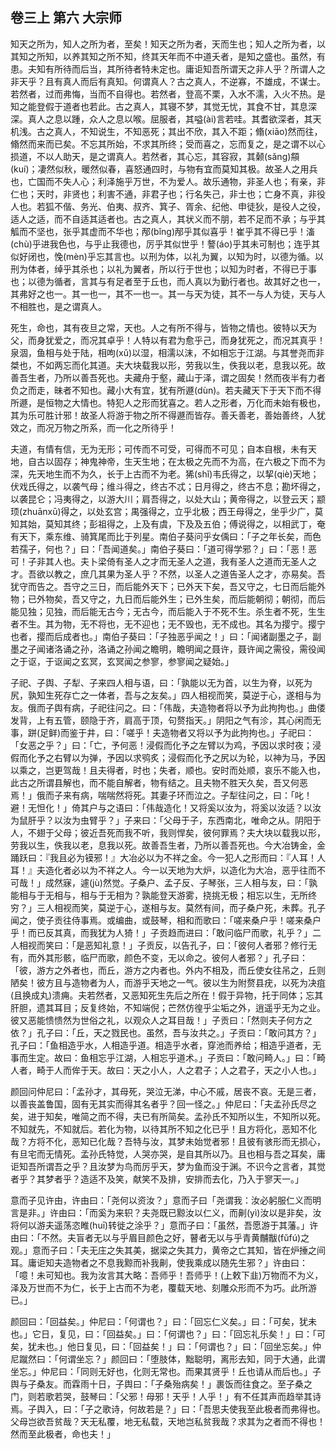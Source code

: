 ## 卷三上 第六 大宗师

知天之所为，知人之所为者，至矣！知天之所为者，天而生也；知人之所为者，以其知之所知，以养其知之所不知，终其天年而不中道夭者，是知之盛也。虽然，有患。夫知有所待而后当，其所待者特未定也。庸讵知吾所谓天之非人乎？所谓人之非天乎？且有真人而后有真知。何谓真人？古之真人，不逆寡，不雄成，不谋士。若然者，过而弗悔，当而不自得也。若然者，登高不栗，入水不濡，入火不热。是知之能登假于道者也若此。古之真人，其寝不梦，其觉无忧，其食不甘，其息深深。真人之息以踵，众人之息以喉。屈服者，其嗌(ài)言若哇。其耆欲深者，其天机浅。古之真人，不知说生，不知恶死；其出不欣，其入不距；翛(xiāo)然而往，翛然而来而已矣。不忘其所始，不求其所终；受而喜之，忘而复之，是之谓不以心损道，不以人助天，是之谓真人。若然者，其心忘，其容寂，其颡(sǎng)頯(kuí)；凄然似秋，暖然似春，喜怒通四时，与物有宜而莫知其极。故圣人之用兵也，亡国而不失人心；利泽施乎万世，不为爱人。故乐通物，非圣人也；有亲，非仁也；天时，非贤也；利害不通，非君子也；行名失己，非士也；亡身不真，非役人也。若狐不偕、务光、伯夷、叔齐、箕子、胥余、纪他、申徒狄，是役人之役，适人之适，而不自适其适者也。古之真人，其状义而不朋，若不足而不承；与乎其觚而不坚也，张乎其虚而不华也；邴(bǐng)邴乎其似喜乎！崔乎其不得已乎！滀(chù)乎进我色也，与乎止我德也，厉乎其似世乎！謷(áo)乎其未可制也；连乎其似好闭也，悗(mèn)乎忘其言也。以刑为体，以礼为翼，以知为时，以德为循。以刑为体者，绰乎其杀也；以礼为翼者，所以行于世也；以知为时者，不得已于事也；以德为循者，言其与有足者至于丘也，而人真以为勤行者也。故其好之也一，其弗好之也一。其一也一，其不一也一。其一与天为徒，其不一与人为徒，天与人不相胜也，是之谓真人。

死生，命也，其有夜旦之常，天也。人之有所不得与，皆物之情也。彼特以天为父，而身犹爱之，而况其卓乎！人特以有君为愈乎己，而身犹死之，而况其真乎！泉涸，鱼相与处于陆，相呴(xǔ)以湿，相濡以沫，不如相忘于江湖。与其誉尧而非桀也，不如两忘而化其道。夫大块载我以形，劳我以生，佚我以老，息我以死。故善吾生者，乃所以善吾死也。夫藏舟于壑，藏山于泽，谓之固矣！然而夜半有力者负之而走，昧者不知也。藏小大有宜，犹有所遯(dùn)。若夫藏天下于天下而不得所遯，是恒物之大情也。特犯人之形而犹喜之。若人之形者，万化而未始有极也，其为乐可胜计邪！故圣人将游于物之所不得遯而皆存。善夭善老，善始善终，人犹效之，而况万物之所系，而一化之所待乎！

夫道，有情有信，无为无形；可传而不可受，可得而不可见；自本自根，未有天地，自古以固存；神鬼神帝，生天生地；在太极之先而不为高，在六极之下而不为深，先天地生而不为久，长于上古而不为老。狶(shǐ)韦氏得之，以挈(qiè)天地；伏戏氏得之，以袭气母；维斗得之，终古不忒；日月得之，终古不息；勘坏得之，以袭昆仑；冯夷得之，以游大川；肩吾得之，以处大山；黄帝得之，以登云天；颛顼(zhuānxū)得之，以处玄宫；禺强得之，立乎北极；西王母得之，坐乎少广，莫知其始，莫知其终；彭祖得之，上及有虞，下及及五伯；傅说得之，以相武丁，奄有天下，乘东维、骑箕尾而比于列星。南伯子葵问乎女偊曰：「子之年长矣，而色若孺子，何也？」曰：「吾闻道矣。」南伯子葵曰：「道可得学邪？」曰：「恶！恶可！子非其人也。夫卜梁倚有圣人之才而无圣人之道，我有圣人之道而无圣人之才。吾欲以教之，庶几其果为圣人乎？不然，以圣人之道告圣人之才，亦易矣。吾犹守而告之。吾守之三日，而后能外天下；已外天下矣，吾又守之，七日而后能外物；已外物矣，吾又守之，九日而后能外生；已外生矣，而后能朝彻；朝彻，而后能见独；见独，而后能无古今；无古今，而后能入于不死不生。杀生者不死，生生者不生。其为物，无不将也，无不迎也；无不毁也，无不成也。其名为撄宁。撄宁也者，撄而后成者也。」南伯子葵曰：「子独恶乎闻之！」曰：「闻诸副墨之子，副墨之子闻诸洛诵之孙，洛诵之孙闻之瞻明，瞻明闻之聂许，聂许闻之需役，需役闻之于讴，于讴闻之玄冥，玄冥闻之参寥，参寥闻之疑始。」

子祀、子舆、子犁、子来四人相与语，曰：「孰能以无为首，以生为脊，以死为尻，孰知生死存亡之一体者，吾与之友矣。」四人相视而笑，莫逆于心，遂相与为友。俄而子舆有病，子祀往问之。曰：「伟哉，夫造物者将以予为此拘拘也。」曲偻发背，上有五管，颐隐于齐，肩高于顶，句赘指天。」阴阳之气有沴，其心闲而无事，跰(足鲜)而鉴于井，曰：「嗟乎！夫造物者又将以予为此拘拘也。」子祀曰：「女恶之乎？」曰：「亡，予何恶！浸假而化予之左臂以为鸡，予因以求时夜；浸假而化予之右臂以为弹，予因以求鸮炙；浸假而化予之尻以为轮，以神为马，予因以乘之，岂更驾哉！且夫得者，时也；失者，顺也。安时而处顺，哀乐不能入也，此古之所谓县解也，而不能自解者，物有结之。且夫物不胜天久矣，吾又何恶焉！」俄而子来有病，喘喘然将死。其妻子环而泣之。子犁往问之，曰：「叱！避！无怛化！」倚其户与之语曰：「伟哉造化！又将奚以汝为，将奚以汝适？以汝为鼠肝乎？以汝为虫臂乎？」子来曰：「父母于子，东西南北，唯命之从。阴阳于人，不翅于父母；彼近吾死而我不听，我则悍矣，彼何罪焉？夫大块以载我以形，劳我以生，佚我以老，息我以死。故善吾生者，乃所以善吾死也。今大冶铸金，金踊跃曰：『我且必为镆邪！』大冶必以为不祥之金。今一犯人之形而曰：『人耳！人耳！』夫造化者必以为不祥之人。今一以天地为大炉，以造化为大冶，恶乎往而不可哉！」成然寐，遽(jù)然觉。子桑户、孟子反、子琴张，三人相与友，曰：「孰能相与于无相与，相与于无相为？孰能登天游雾，挠挑无极；相忘以生，无所终穷？」三人相视而笑，莫逆于心，遂相与友。莫然有间，而子桑户死，未葬。孔子闻之，使子贡往侍事焉。或编曲，或鼓琴，相和而歌曰：「嗟来桑户乎！嗟来桑户乎！而已反其真，而我犹为人猗！」子贡趋而进曰：「敢问临尸而歌，礼乎？」二人相视而笑曰：「是恶知礼意！」子贡反，以告孔子，曰：「彼何人者邪？修行无有，而外其形骸，临尸而歌，颜色不变，无以命之。彼何人者邪？」孔子曰：「彼，游方之外者也，而丘，游方之内者也。外内不相及，而丘使女往吊之，丘则陋矣！彼方且与造物者为人，而游乎天地之一气。彼以生为附赘县疣，以死为决疽(且换成丸)溃痈。夫若然者，又恶知死生先后之所在！假于异物，托于同体；忘其肝胆，遗其耳目；反复终始，不知端倪；芒然仿徨乎尘垢之外，逍遥乎无为之业。彼又恶能愦愦然为世俗之礼，以观众人之耳目哉！」子贡曰：「然则夫子何方之依？」孔子曰：「丘，天之戮民也。虽然，吾与汝共之。」子贡曰：「敢问其方？」孔子曰：「鱼相造乎水，人相造乎道。相造乎水者，穿池而养给；相造乎道者，无事而生定。故曰：鱼相忘乎江湖，人相忘乎道术。」子贡曰：「敢问畸人。」曰：「畸人者，畸于人而侔于天。故曰：天之小人，人之君子；人之君子，天之小人也。」

颜回问仲尼曰：「孟孙才，其母死，哭泣无涕，中心不戚，居丧不哀。无是三者，以善丧盖鲁国，固有无其实而得其名者乎？回一怪之。」仲尼曰：「夫孟孙氏尽之矣，进于知矣，唯简之而不得，夫已有所简矣。孟孙氏不知所以生，不知所以死。不知就先，不知就后。若化为物，以待其所不知之化已乎！且方将化，恶知不化哉？方将不化，恶知已化哉？吾特与汝，其梦未始觉者邪！且彼有骇形而无损心，有旦宅而无情死。孟孙氏特觉，人哭亦哭，是自其所以乃。且也相与吾之耳矣，庸讵知吾所谓吾之乎？且汝梦为鸟而厉乎天，梦为鱼而没于渊。不识今之言者，其觉者乎？其梦者乎？造适不及笑，献笑不及排，安排而去化，乃入于寥天一。」

意而子见许由，许由曰：「尧何以资汝？」意而子曰「尧谓我：汝必躬服仁义而明言是非。」许由曰：「而奚为来轵？夫尧既已黥汝以仁义，而劓(yì)汝以是非矣，汝将何以游夫遥荡恣睢(huī)转徙之涂乎？」意而子曰：「虽然，吾愿游于其藩。」许由曰：「不然。夫盲者无以与乎眉目颜色之好，瞽者无以与乎青黄黼黻(fǔfú)之观。」意而子曰：「夫无庄之失其美，据梁之失其力，黄帝之亡其知，皆在炉捶之间耳。庸讵知夫造物者之不息我黥而补我劓，使我乘成以随先生邪？」许由曰：「噫！未可知也。我为汝言其大略：吾师乎！吾师乎！(上敕下韭)万物而不为义，泽及万世而不为仁，长于上古而不为老，覆载天地、刻雕众形而不为巧。此所游已。」

颜回曰：「回益矣。」仲尼曰：「何谓也？」曰：「回忘仁义矣。」曰：「可矣，犹未也。」它日，复见，曰：「回益矣。」曰：「何谓也？」曰：「回忘礼乐矣！」曰：「可矣，犹未也。」他日复见，曰：「回益矣！」曰：「何谓也？」曰：「回坐忘矣。」仲尼蹴然曰：「何谓坐忘？」颜回曰：「堕肢体，黜聪明，离形去知，同于大通，此谓坐忘。」仲尼曰：「同则无好也，化则无常也。而果其贤乎！丘也请从而后也。」子舆与子桑友。而霖雨十日，子舆曰：「子桑殆病矣！」裹饭而往食之。至子桑之门，则若歌若哭，鼓琴曰：「父邪！母邪！天乎！人乎！」有不任其声而趋举其诗焉。子舆入，曰：「子之歌诗，何故若是？」曰：「吾思夫使我至此极者而弗得也。父母岂欲吾贫哉？天无私覆，地无私载，天地岂私贫我哉？求其为之者而不得也！然而至此极者，命也夫！」